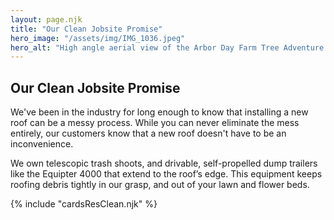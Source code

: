 ```yaml
---
layout: page.njk
title: "Our Clean Jobsite Promise"
hero_image: "/assets/img/IMG_1036.jpeg"
hero_alt: "High angle aerial view of the Arbor Day Farm Tree Adventure building, featuring a vibrant GAF Timberline HDZ roof in Patriot Red, installed by Roof Rite. Surrounded by winding paths, gardens, and tree-lined trails, the red roof adds a striking contrast to the lush green landscape."
---
```


## Our Clean Jobsite Promise

We've been in the industry for long enough to know that installing a new roof can be a messy process. While you can never eliminate the mess entirely, our customers know that a new roof doesn't have to be an inconvenience.

We own telescopic trash shoots, and drivable, self-propelled dump trailers like the Equipter 4000 that extend to the roof’s edge. This equipment keeps roofing debris tightly in our grasp, and out of your lawn and flower beds.

<div class="breakout">
  {% include "cardsResClean.njk" %}
  <!-- Possible Gallery Here -->
</div>

